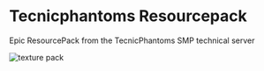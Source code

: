 # Tecnicphantoms Resourcepack
Epic ResourcePack from the TecnicPhantoms SMP technical server

![texture pack](https://github.com/user-attachments/assets/a3551e64-d4a4-4060-8b39-92ea1135d37a)
